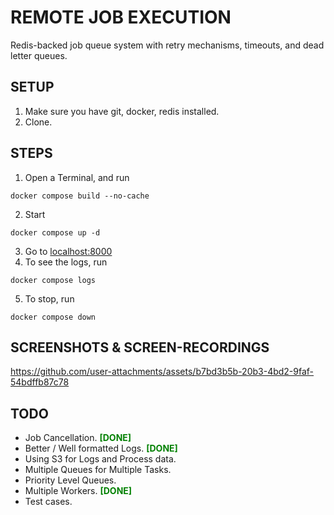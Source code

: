 # REMOTE JOB EXECUTION
Redis-backed job queue system with retry mechanisms, timeouts, and dead letter queues. 

## SETUP

1. Make sure you have git, docker, redis installed.
2. Clone.


## STEPS
1. Open a Terminal, and run
```
docker compose build --no-cache
```
2. Start
```
docker compose up -d
```
3. Go to [localhost:8000](http://127.0.0.1:8000/)
4. To see the logs, run
```
docker compose logs
```
5. To stop, run
```
docker compose down
```



## SCREENSHOTS & SCREEN-RECORDINGS
https://github.com/user-attachments/assets/b7bd3b5b-20b3-4bd2-9faf-54bdffb87c78
<!-- https://github.com/user-attachments/assets/e5101e68-e688-4409-93f9-f28b3223f060 -->

## TODO
- Job Cancellation. <span style="color:green"><strong>[DONE]</strong></span>
- Better / Well formatted Logs. <span style="color:green"><strong>[DONE]</strong></span>
- Using S3 for Logs and Process data.
- Multiple Queues for Multiple Tasks.
- Priority Level Queues.
- Multiple Workers. <span style="color:green"><strong>[DONE]</strong></span>
- Test cases.
